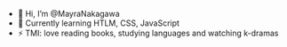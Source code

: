 - 👋 Hi, I’m @MayraNakagawa
- 🌱 Currently learning HTLM, CSS, JavaScript
- ⚡ TMI: love reading books, studying languages and watching k-dramas

<!---
MayraNakagawa/MayraNakagawa is a ✨ special ✨ repository because its `README.md` (this file) appears on your GitHub profile.
You can click the Preview link to take a look at your changes.
--->
